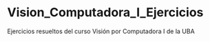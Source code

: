# Vision_Computadora_I_Ejercicios
Ejercicios resueltos del curso Visión por Computadora I de la UBA
